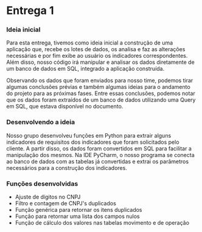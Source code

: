 # Entrega 1

### Ideia inicial
<p>Para esta entrega, tivemos como ideia inicial a construção de uma aplicação que, recebe os lotes de dados, os analisa e faz as alterações necessárias e por fim exibe ao usuário os indicadores correspondentes. Além disso, nosso código irá manipular e analisar os dados diretamente de um banco de dados em SQL, integrado a aplicação construída.</p>
<p>Observando os dados que foram enviados para nosso time, podemos tirar algumas conclusões prévias e também algumas ideias para o andamento do projeto para as próximas fases. Entre essas conclusões, podemos notar que os dados foram extraídos de um banco de dados utilizando uma Query em SQL, que estava disponível no documento.</p>

### Desenvolvendo a ideia
<p>Nosso grupo desenvolveu funções em Python para extrair alguns indicadores de requisitos dos indicadores que foram solicitados pelo cliente. A partir disso, os dados foram convertidos em SQL para facilitar a manipulação dos mesmos. Na IDE PyCharm, o nosso programa se conecta ao banco de dados com as tabelas já convertidas e extrai os parâmetros necessários para a construção dos indicadores.</p>

### Funções desenvolvidas
- Ajuste de dígitos no CNPJ
- Filtro e contagem de CNPJ's duplicados
- Função genérica para retornar os itens duplicados
- Função para retornar uma lista dos campos nulos
- Função de cálculo dos valores nas tabelas movimento e de operação

